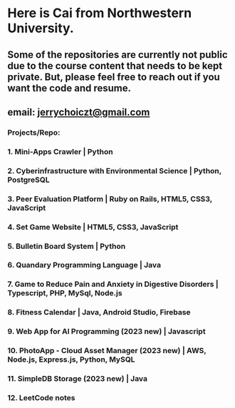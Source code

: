 # Here is Cai from Northwestern University.

## Some of the repositories are currently not public due to the course content that needs to be kept private. But, please feel free to reach out if you want the code and resume. 
## email: jerrychoiczt@gmail.com

### Projects/Repo:

### 1. Mini-Apps Crawler | Python

### 2. Cyberinfrastructure with Environmental Science | Python, PostgreSQL

### 3. Peer Evaluation Platform | Ruby on Rails, HTML5, CSS3, JavaScript

### 4. Set Game Website | HTML5, CSS3, JavaScript

### 5. Bulletin Board System | Python

### 6. Quandary Programming Language | Java

### 7. Game to Reduce Pain and Anxiety in Digestive Disorders | Typescript, PHP, MySql, Node.js

### 8. Fitness Calendar | Java, Android Studio, Firebase

### 9. Web App for Al Programming (2023 new) | Javascript

### 10. PhotoApp - Cloud Asset Manager (2023 new) | AWS, Node.js, Express.js, Python, MySQL

### 11. SimpleDB Storage (2023 new) | Java

### 12. LeetCode notes

